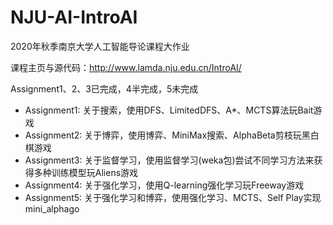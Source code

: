# NJU-AI-IntroAI
 2020年秋季南京大学人工智能导论课程大作业

课程主页与源代码：http://www.lamda.nju.edu.cn/IntroAI/

Assignment1、2、3已完成，4半完成，5未完成

- Assignment1: 关于搜索，使用DFS、LimitedDFS、A*、MCTS算法玩Bait游戏
- Assignment2: 关于博弈，使用博弈、MiniMax搜索、AlphaBeta剪枝玩黑白棋游戏
- Assignment3: 关于监督学习，使用监督学习(weka包)尝试不同学习方法来获得多种训练模型玩Aliens游戏
- Assignment4: 关于强化学习，使用Q-learning强化学习玩Freeway游戏
- Assignment5: 关于强化学习和博弈，使用强化学习、MCTS、Self Play实现mini_alphago

